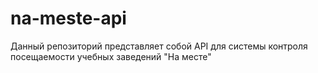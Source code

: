 # na-meste-api

Данный репозиторий представляет собой API для системы контроля посещаемости учебных заведений "На месте"
